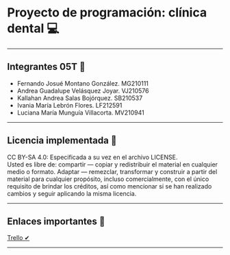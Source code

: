 # Proyecto de programación: clínica dental 💻
---
## Integrantes 05T 🎈
- Fernando Josué Montano González.  MG210111
- Andrea Guadalupe Velásquez Joyar. VJ210576
- Kallahan Andrea Salas Bojórquez.  SB210537
- Ivania María Lebrón Flores. LF212591
- Luciana María Munguía Villacorta. MV210941

---
## Licencia implementada 📜
CC BY-SA 4.0: Especificada a su vez en el archivo LICENSE. 
<br> Usted es libre de: compartir — copiar y redistribuir el material en cualquier medio o formato. Adaptar — remezclar, transformar y construir a partir del material para cualquier propósito, incluso comercialmente, con el único requisito de brindar los créditos, así como mencionar si se han realizado cambios y seguir aplicando la misma licencia. </br>

---
## Enlaces importantes 📎
<a href="https://trello.com/b/IUarvt0I/cl%C3%ADnica-poo"> Trello ✔</a> 

---
